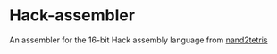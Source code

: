 # Hack-assembler
An assembler for the 16-bit Hack assembly language from [nand2tetris](https://www.nand2tetris.org/)
